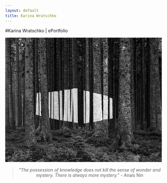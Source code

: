 ```yaml
---
layout: default
title: Karina Wratschko
---
```



#Karina Wratschko | ePortfolio


<center><img src="images/imberi.jpg" alt="Imberi" />

> *"The possession of knowledge does not kill the sense of wonder and mystery. 
There is always more mystery."* - Anais Nin  

</div>
